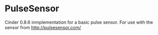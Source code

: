 PulseSensor
===========

Cinder 0.8.6 inmplementation for a basic pulse sensor.  For use with the sensor from http://pulsesensor.com/
